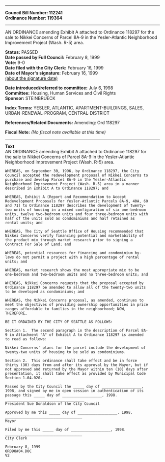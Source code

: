 * * * * *  
  
**Council Bill Number: [](#h0)[](#h2)112241**   
**Ordinance Number: 119364**  
  
* * * * *  
  
AN ORDINANCE amending Exhibit A attached to Ordinance 118297 for the sale to Nikkei Concerns of Parcel 8A-9 in the Yesler-Atlantic Neighborhood Improvement Project (Wash. R-5) area.  
  
**Status:** PASSED   
**Date passed by Full Council:** February 8, 1999   
**Vote:** 9-0   
**Date filed with the City Clerk:** February 16, 1999   
**Date of Mayor's signature:** February 16, 1999   
[(about the signature date)](/~public/approvaldate.htm)   
  
  
**Date introduced/referred to committee:** July 6, 1998   
**Committee:** Housing, Human Services and Civil Rights   
**Sponsor:** STEINBRUECK   
  
**Index Terms:** YESLER, ATLANTIC, APARTMENT-BUILDINGS, SALES, URBAN-RENEWAL-PROGRAM, CENTRAL-DISTRICT  
  
**References/Related Documents:** Amending: Ord 118297  
  
**Fiscal Note:** *(No fiscal note available at this time)*  
  
* * * * *  
  
**Text**  
    AN ORDINANCE amending Exhibit A attached to Ordinance 118297 for  
    the sale to Nikkei Concerns of Parcel 8A-9 in the Yesler-Atlantic  
    Neighborhood Improvement Project (Wash. R-5) area.  
  
    WHEREAS, on September 30, 1996, by Ordinance 118297, the City  
    Council accepted the redevelopment proposal of Nikkei Concerns to  
    purchase and develop Parcel 8A-9 in the Yesler-Atlantic  
    Neighborhood Improvement Project (Wash. R-5) area in a manner  
    described in Exhibit A to Ordinance 118297; and  
  
    WHEREAS, Exhibit A (Report and Recommendation to Accept  
    Redevelopment Proposals for Yesler-Atlantic Parcels 8A-9, 40A, 60  
    and 71) to Ordinance 118297 describes the development of twenty-  
    two units of housing in a mixed configuration of six one-bedroom  
    units, twelve two-bedroom units and four three-bedroom units with  
    half of the units sold as condominiums and half retained as  
    rental units; and  
  
    WHEREAS, The City of Seattle Office of Housing recommended that  
    Nikkei Concerns verify financing potential and marketability of  
    the product mix through market research prior to signing a  
    Contract For Sale of Land; and  
  
    WHEREAS, potential resources for financing and condominium by-  
    laws do not permit a project with a high percentage of rental  
    units; and  
  
    WHEREAS, market research shows the most appropriate mix to be  
    one-bedroom and two-bedroom units and no three-bedroom units; and  
  
    WHEREAS, Nikkei Concerns requests that the proposal accepted by  
    Ordinance 118297 be amended to allow all of the twenty-two units  
    to be developed as condominiums; and  
  
    WHEREAS, the Nikkei Concerns proposal, as amended, continues to  
    meet the objectives of providing ownership opportunities in price  
    ranges affordable to families in the neighborhood; NOW,  
    THEREFORE,  
  
    BE IT ORDAINED BY THE CITY OF SEATTLE AS FOLLOWS:  
  
    Section 1.  The second paragraph in the description of Parcel 8A-  
    9 in Attachment "A" of Exhibit A to Ordinance 118297 is amended  
    to read as follows:  
  
    Nikkei Concerns' plans for the parcel include the development of  
    twenty-two units of housing to be sold as condominiums.  
  
    Section 2.  This ordinance shall take effect and be in force  
    thirty (30) days from and after its approval by the Mayor, but if  
    not approved and returned by the Mayor within ten (10) days after  
    presentation, it shall take effect as provided by Municipal Code  
    Section 1.04.020.  
  
    Passed by the City Council the _____ day of __________________,  
    1998, and signed by me in open session in authentication of its  
    passage this _____ day of __________________, 1998.  
    ____________________________________  
    President Sue Donaldson of the City Council  
  
    Approved by me this _____ day of __________________, 1998.  
    ___________________________________  
    Mayor  
  
    Filed by me this _____ day of __________________, 1998.  
    ___________________________________  
    City Clerk  
  
    February 8, 1999  
    ORD98#04.DOC  
    V2  
